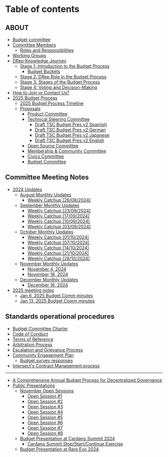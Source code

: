 # Table of contents

## ABOUT

* [Budget committee](README.md)
* [Committee Members](about/committee-members/README.md)
  * [Roles and Responsibilities](about/committee-members/roles-and-responsibilities.md)
* [Working Groups](about/working-groups.md)
* [DRep Knowledge Journey](about/drep-knowledge-journey/README.md)
  * [Stage 1: Introduction to the Budget Process](about/drep-knowledge-journey/stage-1-introduction-to-the-budget-process/README.md)
    * [Budget Buckets](about/drep-knowledge-journey/stage-1-introduction-to-the-budget-process/budget-buckets.md)
  * [Stage 2: DRep Role in the Budget Process](about/drep-knowledge-journey/stage-2-drep-role-in-the-budget-process.md)
  * [Stage 3: Stages of the Budget Process](about/drep-knowledge-journey/stage-3-stages-of-the-budget-process.md)
  * [Stage 4: Voting and Decision-Making](about/drep-knowledge-journey/stage-4-voting-and-decision-making.md)
* [How to Join or Contact Us?](about/how-to-join-or-contact-us.md)
* [2025 Budget Process](about/2025-budget-process/README.md)
  * [2025 Budget Process Timeline](about/2025-budget-process/2025-budget-process-timeline.md)
  * [Proposals](about/2025-budget-process/proposals/README.md)
    * [Product Committee](about/2025-budget-process/proposals/product-committee.md)
    * [Technical Steering Committee](about/2025-budget-process/proposals/technical-steering-committee/README.md)
      * [Draft TSC Budget Pres v2 Spainish](about/2025-budget-process/proposals/technical-steering-committee/draft-tsc-budget-pres-v2-spainish.md)
      * [Draft TSC Budget Pres v2 German](about/2025-budget-process/proposals/technical-steering-committee/draft-tsc-budget-pres-v2-german.md)
      * [Draft TSC Budget Pres v2 Japanese](about/2025-budget-process/proposals/technical-steering-committee/draft-tsc-budget-pres-v2-japanese.md)
      * [Draft TSC Budget Pres v2 English](about/2025-budget-process/proposals/technical-steering-committee/draft-tsc-budget-pres-v2-english.md)
    * [Open Source Committee](about/2025-budget-process/proposals/open-source-committee.md)
    * [Membership & Community Committee](about/2025-budget-process/proposals/membership-and-community-committee.md)
    * [Civics Committee](about/2025-budget-process/proposals/civics-committee.md)
    * [Budget Committee](about/2025-budget-process/proposals/budget-committee.md)

## Committee Meeting Notes

* [2024 Updates](committee-meeting-notes/2024-updates/README.md)
  * [August Monthly Updates](committee-meeting-notes/2024-updates/august-monthly-update/README.md)
    * [Weekly Catchup \[26/08/2024\]](committee-meeting-notes/2024-updates/august-monthly-update/dd-mm-yyy.md)
  * [September Monthly Updates](committee-meeting-notes/2024-updates/september-monthly-update/README.md)
    * [Weekly Catchup \[23/09/2024\]](committee-meeting-notes/2024-updates/september-monthly-update/weekly-catchup-23-09-2024.md)
    * [Weekly Catchup \[17/09/2024\]](committee-meeting-notes/2024-updates/september-monthly-update/weekly-catchup-17-09-2024.md)
    * [Weekly Catchup \[10/09/2024\]](committee-meeting-notes/2024-updates/september-monthly-update/weekly-catchup-10-09-2024.md)
    * [Weekly Catchup \[03/09/2024\]](committee-meeting-notes/2024-updates/september-monthly-update/weekly-catchup-03-09-2024.md)
  * [October Monthly Updates](committee-meeting-notes/2024-updates/october-monthly-update/README.md)
    * [Weekly Catchup \[01/10/2024\]](committee-meeting-notes/2024-updates/october-monthly-update/weekly-catchup-01-10-2024.md)
    * [Weekly Catchup \[07/10/2024\]](committee-meeting-notes/2024-updates/october-monthly-update/weekly-catchup-07-10-2024.md)
    * [Weekly Catchup \[14/10/2024\]](committee-meeting-notes/2024-updates/october-monthly-update/weekly-catchup-14-10-2024.md)
    * [Weekly Catchup \[21/10/2024\]](committee-meeting-notes/2024-updates/october-monthly-update/weekly-catchup-21-10-2024.md)
    * [Weekly Catchup \[28/10/2024\]](committee-meeting-notes/2024-updates/october-monthly-update/weekly-catchup-28-10-2024.md)
  * [November Monthly Updates](committee-meeting-notes/2024-updates/november-monthly-updates/README.md)
    * [November 4, 2024](committee-meeting-notes/2024-updates/november-monthly-updates/november-4-2024.md)
    * [November 18, 2024](committee-meeting-notes/2024-updates/november-monthly-updates/november-18-2024.md)
  * [December Monthly Updates](committee-meeting-notes/2024-updates/december-monthly-updates/README.md)
    * [December 16, 2024](committee-meeting-notes/2024-updates/december-monthly-updates/december-16-2024.md)
* [2025 meeting notes](committee-meeting-notes/2025-meeting-notes/README.md)
  * [Jan 6, 2025 Budget Comm minutes](committee-meeting-notes/2025-meeting-notes/jan-6-2025-budget-comm-minutes.md)
  * [Jan 13, 2025 Budget Comm minutes](committee-meeting-notes/2025-meeting-notes/jan-13-2025-budget-comm-minutes.md)

## Standards operational procedures

* [Budget Committee Charter](standards-operational-procedures/page.md)
* [Code of Conduct](standards-operational-procedures/code-of-conduct.md)
* [Terms of Reference](standards-operational-procedures/terms-of-reference.md)
* [Arbitration Process](standards-operational-procedures/arbitration-process.md)
* [Escalation and Grievance Process](standards-operational-procedures/escalation-and-grievance-process.md)
* [Community Engagement Plan](standards-operational-procedures/community-engagement-plan/README.md)
  * [Budget survey responses](standards-operational-procedures/community-engagement-plan/budget-survey-responses.md)
* [Intersect's Contract Management process](standards-operational-procedures/intersects-contract-management-process.md)

***

* [A Comprehensive Annual Budget Process for Decentralized Governance](a-comprehensive-annual-budget-process-for-decentralized-governance.md)
* [Public Presentations](public-presentations/README.md)
  * [November Open Sessions](public-presentations/november-open-sessions/README.md)
    * [Open Session #1](public-presentations/november-open-sessions/open-session-1.md)
    * [Open Session #2](public-presentations/november-open-sessions/open-session-2.md)
    * [Open Session #3](public-presentations/november-open-sessions/open-session-3.md)
    * [Open Session #4](public-presentations/november-open-sessions/open-session-4.md)
    * [Open Session #5](public-presentations/november-open-sessions/open-session-5.md)
    * [Open Session #6](public-presentations/november-open-sessions/open-session-6.md)
    * [Open Session #7](public-presentations/november-open-sessions/open-session-7.md)
    * [Open Session #8](public-presentations/november-open-sessions/open-session-8.md)
  * [Budget Presentation at Cardano Summit 2024](public-presentations/budget-presentation-at-cardano-summit-2024/README.md)
    * [Cardano Summit Stop/Start/Continue Exercise](public-presentations/budget-presentation-at-cardano-summit-2024/cardano-summit-stop-start-continue-exercise.md)
  * [Budget Presentation at Rare Evo 2024](public-presentations/budget-presentation-at-rare-evo.md)
